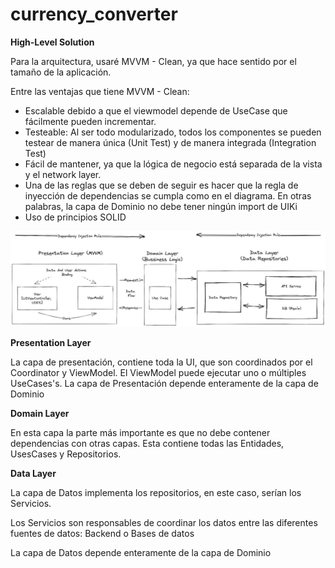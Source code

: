 # currency_converter

**High-Level Solution**

Para la arquitectura, usaré MVVM - Clean, ya que hace sentido por el tamaño de la aplicación.

Entre las ventajas que tiene MVVM - Clean:

- Escalable debido a que el viewmodel depende de UseCase que fácilmente pueden incrementar.
- Testeable: Al ser todo modularizado, todos los componentes se pueden testear de manera única (Unit Test) y de manera integrada (Integration Test)
- Fácil de mantener, ya que la lógica de negocio está separada de la vista y el network layer.
- Una de las reglas que se deben de seguir es hacer que la regla de inyección de dependencias se cumpla como en el diagrama. En otras palabras, la capa de Dominio no debe tener ningún import de UIKi
- Uso de principios SOLID

![alt text](https://github.com/mikeshep/yape/blob/main/readme_source/high_level_solution.jpg?raw=true)

**Presentation Layer**

La capa de presentación, contiene toda la UI, que son coordinados por el Coordinator y ViewModel. El ViewModel puede ejecutar uno o múltiples UseCases's. La capa de Presentación depende enteramente de la capa de Dominio

**Domain Layer**

En esta capa la parte más importante es que no debe contener dependencias con otras capas. Esta contiene todas las Entidades, UsesCases y Repositorios.

**Data Layer**

La capa de Datos implementa los repositorios, en este caso, serían los Servicios.

Los Servicios son responsables de coordinar los datos entre las diferentes fuentes de datos: Backend o Bases de datos

La capa de Datos depende enteramente de la capa de Dominio
